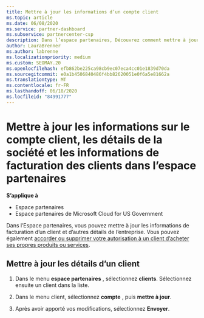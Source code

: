 ```yaml
---
title: Mettre à jour les informations d’un compte client
ms.topic: article
ms.date: 06/08/2020
ms.service: partner-dashboard
ms.subservice: partnercenter-csp
description: Dans l’espace partenaires, Découvrez comment mettre à jour les informations de facturation d’un client ou comment mettre à jour les détails de la société.
author: LauraBrenner
ms.author: labrenne
ms.localizationpriority: medium
ms.custom: SEOMAY.20
ms.openlocfilehash: efb862be225ca98cb9ec07eca4cc01e1839d70da
ms.sourcegitcommit: e0a1b4506840486f4bb82620051e0f6a5e81662a
ms.translationtype: MT
ms.contentlocale: fr-FR
ms.lasthandoff: 06/18/2020
ms.locfileid: "84991777"
---
```

# <a name="update-customer-account-info-company-details-and-customer-billing-information-in-partner-center"></a>Mettre à jour les informations sur le compte client, les détails de la société et les informations de facturation des clients dans l’espace partenaires

**S’applique à**

- Espace partenaires
- Espace partenaires de Microsoft Cloud for US Government

Dans l’Espace partenaires, vous pouvez mettre à jour les informations de facturation d’un client et d’autres détails de l’entreprise. Vous pouvez également [accorder ou supprimer votre autorisation à un client d’acheter ses propres produits ou services](give-customers-permission.md).

## <a name="update-customer-details"></a>Mettre à jour les détails d’un client

1. Dans le menu **espace partenaires** , sélectionnez **clients**. Sélectionnez ensuite un client dans la liste.

2. Dans le menu client, sélectionnez **compte** , puis **mettre à jour**.

3. Après avoir apporté vos modifications, sélectionnez **Envoyer**.